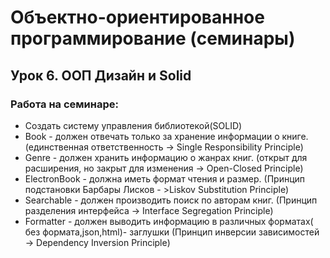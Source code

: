 # Объектно-ориентированное программирование (семинары)
## Урок 6. ООП Дизайн и Solid
### Работа на семинаре:
 - Создать систему управления библиотекой(SOLID)  
 - Book - должен отвечать только за хранение информации о книге. (единственная ответственность -> Single Responsibility Principle)  
 - Genre - должен хранить информацию о жанрах книг. (открыт для расширения, но закрыт для изменения -> Open-Closed Principle)  
 - ElectronBook - должна иметь формат чтения и размер. (Принцип подстановки Барбары Лисков - >Liskov Substitution Principle)  
 - Searchable - должен производить поиск по авторам книг. (Принцип разделения интерфейса -> Interface Segregation Principle)  
 - Formatter - должен выводить информацию в различных форматах( без формата,json,html)- заглушки (Принцип инверсии зависимостей -> Dependency Inversion Principle)
